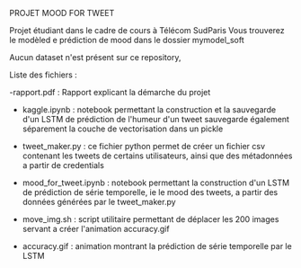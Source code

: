 PROJET MOOD FOR TWEET

Projet étudiant dans le cadre de cours à Télécom SudParis
Vous trouverez le modèled e prédiction de mood dans le dossier mymodel_soft

Aucun dataset n'est présent sur ce repository, 

Liste des fichiers : 

-rapport.pdf : 
Rapport explicant la démarche du projet

- kaggle.ipynb : 
notebook permettant la construction et la sauvegarde d'un LSTM de prédiction de l'humeur d'un tweet
sauvegarde également séparement la couche de vectorisation dans un pickle

- tweet_maker.py : 
ce fichier python permet de créer un fichier csv contenant les tweets de certains utilisateurs, ainsi que des métadonnées a partir de credentials

- mood_for_tweet.ipynb : 
notebook permettant la construction d'un LSTM de prédiction de série temporelle, ie le mood des tweets, a partir des données générées par le tweet_maker.py

- move_img.sh : 
script utilitaire permettant de déplacer les 200 images servant a créer l'animation accuracy.gif

- accuracy.gif : 
animation montrant la prédiction de série temporelle par le LSTM

